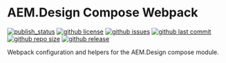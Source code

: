 # AEM.Design Compose Webpack

[![publish_status](https://github.com/aem-design/npm-compose-webpack/workflows/Build/badge.svg)](https://github.com/aem-design/npm-compose-webpack/actions?workflow=Build)
[![github license](https://img.shields.io/github/license/aem-design/npm-compose-webpack)](https://github.com/aem-design/npm-compose-webpack) 
[![github issues](https://img.shields.io/github/issues/aem-design/npm-compose-webpack)](https://github.com/aem-design/npm-compose-webpack) 
[![github last commit](https://img.shields.io/github/last-commit/aem-design/npm-compose-webpack)](https://github.com/aem-design/npm-compose-webpack) 
[![github repo size](https://img.shields.io/github/repo-size/aem-design/npm-compose-webpack)](https://github.com/aem-design/npm-compose-webpack) 
[![github release](https://img.shields.io/github/release/aem-design/npm-compose-webpack)](https://github.com/aem-design/npm-compose-webpack)

Webpack configuration and helpers for the AEM.Design compose module.
